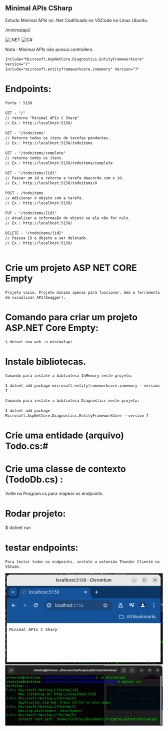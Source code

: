 
## Minimal APIs CSharp

Estudo Minimal APIs no .Net
Codificado no VSCode no Linux Ubuntu.

/minimalapi/

![.NET](https://img.shields.io/badge/.NET-5C2D91?style=for-the-badge&logo=.net&logoColor=white)
![C#](https://img.shields.io/badge/c%23-%23239120.svg?style=for-the-badge&logo=csharp&logoColor=white)

Nota : Minimal APIs não possui controllers.

```
Include="Microsoft.AspNetCore.Diagnostics.EntityFrameworkCore" Version="7"
Include="microsoft.entityframeworkcore.inmemory" Version="7"
```

# Endpoints:
```
Porta : 5158

GET - "/"
// retorna "Minimal APIs C Sharp"
// Ex.: http://localhost:5158/

GET - "/todoitems"
// Retorna todos os itens de tarefas pendentes.
// Ex.: http://localhost:5158/todoitems

GET - "/todoitems/complete"
// retorna todos os itens.
// Ex.: http://localhost:5158/todoitems/complete

GET - "/todoitems/{id}"
// Passar um id e retorna a tarefa deacordo com o id.
// Ex.: http://localhost:5158/todoitems/0

POST - /todoitems 
// Adicionar o objeto com a tarefa.
// Ex.: http://localhost:5158/

PUT - "/todoitems/{id}"
// Atualizar a informação do objeto se ele não for nulo.
// Ex.: http://localhost:5158/

DELETE - "/todoitems/{id}" 
// Passsa ID e Objeto a ser deletado.
// Ex.: http://localhost:5158/


```

# Crie um projeto ASP NET CORE Empty
```
Projeto vazio. Projeto mínimo apenas para funcionar. Sem a ferramenta de visualizar API(Swagger).
```
# Comando para criar um projeto ASP.NET Core Empty:
```
$ dotnet new web -n minimalapi
```
# Instale bibliotecas.
```
Comando para instale a biblioteca InMemory neste projeto:
 
$ dotnet add package microsoft.entityframeworkcore.inmemory --version 7

Comando para instale a biblioteca Diagnostics neste projeto:

$ dotnet add package Microsoft.AspNetCore.Diagnostics.EntityFrameworkCore --version 7
```

# Crie uma entidade (arquivo) Todo.cs:#

# Crie uma classe de contexto (TodoDb.cs) :

Volte na Program.cs para mapear os endpoints.

# Rodar projeto:

$ dotnet run

# testar endpoints:
```
Para testar todos os endpoints, instale a extensão Thunder Cliente no VSCode.
```
![navegador API](wwwroot/images/navegador.png "screenshot")
![terminal API](wwwroot/images/terminal.png "screenshot")

